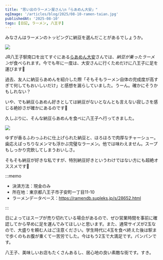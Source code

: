 ```yaml
---
title: "思い出のラーメン屋さん\n「らあめん大安」"
ogImage: '/articles/blog/2025/08-10-ramen-taian.jpg'
publishedAt: '2025-08-10'
tags: [日記, ラーメン, 八王子]
---
```


みなさんはラーメンのトッピングに納豆を選んだことがあるでしょうか。

![](/articles/blog/2025/08-10-ramen-taian.webp?w=1200&h=630)

JR八王子駅南口を出てすぐにある[らあめん大安](https://share.google/LvqmTfvrdZhy0wZBe)さんでは、*納豆が乗ったラーメン*が食べられます。今でも年に一度は、大安さんに行くためだけに八王子に足を運びます💨

過去、友人に納豆らあめんを紹介した際「そもそもラーメン自体の完成度が高すぎて何してもおいしいだけ」と感想を漏らしていました。うーん。確かにそうかもしれない？

いや、でも納豆らあめん好きとしては納豆がないとなんとも言えない寂しさを感じる絶妙さが確かにあるのです👀

久しぶりに、そんな納豆らあめんを食べに八王子へ行ってきました。

![](/articles/blog/2025/08-10-ramen-taian-02.webp?w=1200&h=900)

ゆずが香るふわっふわに仕上げられた納豆と、ほろほろで肉厚なチャーシュー。歯応えばっちりなメンマも浮かぶ完璧なラーメン。他では味わえません。スープもしっかり完飲してしまうおいしさ。

そもそも納豆が好きな私ですが、特別納豆好きというわけではない方にも超絶オススメです🍜

:::memo

- 決済方法：現金のみ
- 所在地：東京都八王子市子安町一丁目11-10
- ラーメンデータベース：<https://ramendb.supleks.jp/s/28652.html>

:::

日によってはスープが売り切れている場合があるので、ぜひ営業時間を事前に確認してから早めに足を運んでみてほしいと思います。また、通常サイズが2玉なので、大盛りを頼む人はご注意ください。学生時代に4玉を食べ終えた後は駅まで歩くのもお腹が重くて一苦労でした。今はもう2玉で大満足です。パンパンです。

八王子、美味しいお店もたくさんあるし、居心地の良い素敵な街です。すき。

